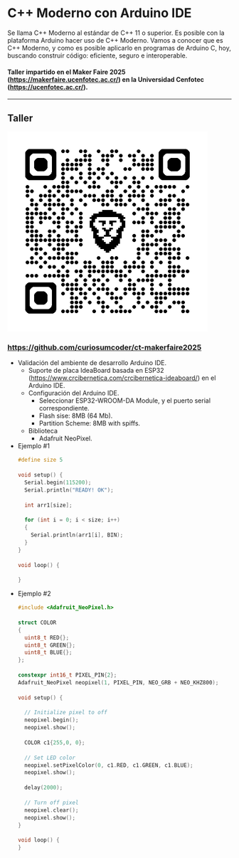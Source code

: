 # C++ Moderno con Arduino IDE
Se llama C++ Moderno al estándar de C++ 11 o superior. Es posible con la plataforma Arduino hacer uso de C++ Moderno. Vamos a conocer
que es C++ Moderno, y como es posible aplicarlo en programas de Arduino C, hoy, buscando construir código: eficiente, seguro e interoperable.

#### Taller impartido en el Maker Faire 2025 (https://makerfaire.ucenfotec.ac.cr/) en la Universidad Cenfotec (https://ucenfotec.ac.cr/).
---
## Taller
![QR](qrcode_github.com.png)

### https://github.com/curiosumcoder/ct-makerfaire2025
- Validación del ambiente de desarrollo Arduino IDE.
  - Suporte de placa IdeaBoard basada en ESP32 (https://www.crcibernetica.com/crcibernetica-ideaboard/) en el Arduino IDE.
  - Configuración del Arduino IDE.
    - Seleccionar ESP32-WROOM-DA Module, y el puerto serial correspondiente.
    - Flash sise: 8MB (64 Mb).
    - Partition Scheme: 8MB with spiffs.
  - Biblioteca
    - Adafruit NeoPixel.
- Ejemplo #1
  ```c++
  #define size 5
  
  void setup() {
    Serial.begin(115200);
    Serial.println("READY! OK");
  
    int arr1[size];
  
    for (int i = 0; i < size; i++)
    {
      Serial.println(arr1[i], BIN);
    }
  }
  
  void loop() {
  
  }
  ```
- Ejemplo #2
  ```c++
  #include <Adafruit_NeoPixel.h>

  struct COLOR 
  {
    uint8_t RED{};
    uint8_t GREEN{};
    uint8_t BLUE{};
  };
  
  constexpr int16_t PIXEL_PIN{2};
  Adafruit_NeoPixel neopixel(1, PIXEL_PIN, NEO_GRB + NEO_KHZ800);
  
  void setup() {
    
    // Initialize pixel to off
    neopixel.begin();
    neopixel.show(); 
  
    COLOR c1{255,0, 0};

    // Set LED color
    neopixel.setPixelColor(0, c1.RED, c1.GREEN, c1.BLUE);
    neopixel.show();
  
    delay(2000);
  
    // Turn off pixel
    neopixel.clear(); 
    neopixel.show();
  }
  
  void loop() {
  }
  ```
